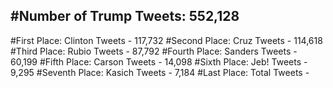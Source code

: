 #Number of Trump Tweets: 552,128
---
#First Place: Clinton Tweets - 117,732
#Second Place: Cruz Tweets - 114,618
#Third Place: Rubio Tweets - 87,792
#Fourth Place: Sanders Tweets - 60,199
#Fifth Place: Carson Tweets - 14,098
#Sixth Place: Jeb! Tweets - 9,295
#Seventh Place: Kasich Tweets - 7,184
#Last Place: Total Tweets -  

